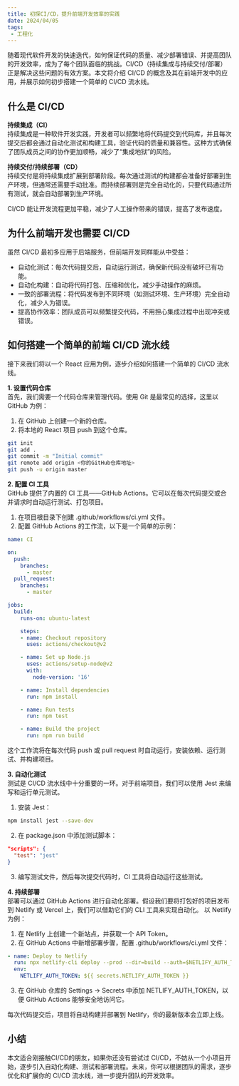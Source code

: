```yaml
---
title: 初探CI/CD，提升前端开发效率的实践
date: 2024/04/05
tags:
 - 工程化
---
```


随着现代软件开发的快速迭代，如何保证代码的质量、减少部署错误、并提高团队的开发效率，成为了每个团队面临的挑战。CI/CD（持续集成与持续交付/部署）正是解决这些问题的有效方案。本文将介绍 CI/CD 的概念及其在前端开发中的应用，并展示如何初步搭建一个简单的 CI/CD 流水线。

## 什么是 CI/CD
**持续集成（CI）**<br>
持续集成是一种软件开发实践，开发者可以频繁地将代码提交到代码库，并且每次提交后都会通过自动化测试和构建工具，验证代码的质量和兼容性。这种方式确保了团队成员之间的协作更加顺畅，减少了“集成地狱”的风险。

**持续交付/持续部署（CD）**<br>
持续交付是将持续集成扩展到部署阶段。每次通过测试的构建都会准备好部署到生产环境，但通常还需要手动批准。而持续部署则是完全自动化的，只要代码通过所有测试，就会自动部署到生产环境。

CI/CD 能让开发流程更加平稳，减少了人工操作带来的错误，提高了发布速度。

## 为什么前端开发也需要 CI/CD
虽然 CI/CD 最初多应用于后端服务，但前端开发同样能从中受益：
* 自动化测试：每次代码提交后，自动运行测试，确保新代码没有破坏已有功能。
* 自动化构建：自动将代码打包、压缩和优化，减少手动操作的麻烦。
* 一致的部署流程：将代码发布到不同环境（如测试环境、生产环境）完全自动化，减少人为错误。
* 提高协作效率：团队成员可以频繁提交代码，不用担心集成过程中出现冲突或错误。

## 如何搭建一个简单的前端 CI/CD 流水线
接下来我们将以一个 React 应用为例，逐步介绍如何搭建一个简单的 CI/CD 流水线。

**1. 设置代码仓库**<br>
首先，我们需要一个代码仓库来管理代码。使用 Git 是最常见的选择，这里以 GitHub 为例：
1. 在 GitHub 上创建一个新的仓库。
2. 将本地的 React 项目 push 到这个仓库。
```bash
git init
git add .
git commit -m "Initial commit"
git remote add origin <你的GitHub仓库地址>
git push -u origin master
```

**2. 配置 CI 工具**<br>
GitHub 提供了内置的 CI 工具——GitHub Actions。它可以在每次代码提交或合并请求时自动运行测试、打包项目。
1. 在项目根目录下创建 .github/workflows/ci.yml 文件。
2. 配置 GitHub Actions 的工作流，以下是一个简单的示例：
```yaml
name: CI

on:
  push:
    branches:
      - master
  pull_request:
    branches:
      - master

jobs:
  build:
    runs-on: ubuntu-latest

    steps:
    - name: Checkout repository
      uses: actions/checkout@v2

    - name: Set up Node.js
      uses: actions/setup-node@v2
      with:
        node-version: '16'

    - name: Install dependencies
      run: npm install

    - name: Run tests
      run: npm test

    - name: Build the project
      run: npm run build
```
这个工作流将在每次代码 push 或 pull request 时自动运行，安装依赖、运行测试、并构建项目。

**3. 自动化测试**<br>
测试是 CI/CD 流水线中十分重要的一环。对于前端项目，我们可以使用 Jest 来编写和运行单元测试。
1. 安装 Jest：
```bash
npm install jest --save-dev
```
2. 在 package.json 中添加测试脚本：
```json
"scripts": {
  "test": "jest"
}
```
3. 编写测试文件，然后每次提交代码时，CI 工具将自动运行这些测试。

**4. 持续部署**<br>
部署可以通过 GitHub Actions 进行自动化部署。假设我们要将打包好的项目发布到 Netlify 或 Vercel 上，我们可以借助它们的 CLI 工具来实现自动化。
以 Netlify 为例：
1. 在 Netlify 上创建一个新站点，并获取一个 API Token。
2. 在 GitHub Actions 中新增部署步骤，配置 .github/workflows/ci.yml 文件：
```yaml
- name: Deploy to Netlify
  run: npx netlify-cli deploy --prod --dir=build --auth=$NETLIFY_AUTH_TOKEN
  env:
    NETLIFY_AUTH_TOKEN: ${{ secrets.NETLIFY_AUTH_TOKEN }}
```
3. 在 GitHub 仓库的 Settings -> Secrets 中添加 NETLIFY_AUTH_TOKEN，以便 GitHub Actions 能够安全地访问它。

每次代码提交后，项目将自动构建并部署到 Netlify，你的最新版本会立即上线。

## 小结
本文适合刚接触CI/CD的朋友，如果你还没有尝试过 CI/CD，不妨从一个小项目开始，逐步引入自动化构建、测试和部署流程。未来，你可以根据团队的需求，逐步优化和扩展你的 CI/CD 流水线，进一步提升团队的开发效率。